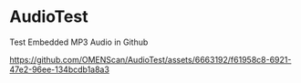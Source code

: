 # AudioTest
Test Embedded MP3 Audio in Github

https://github.com/OMENScan/AudioTest/assets/6663192/f61958c8-6921-47e2-96ee-134bcdb1a8a3


